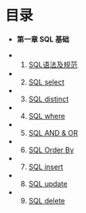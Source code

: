 目录
===
* **第一章 SQL 基础**
 - 01. [SQL语法及规范](book/Chapter01/01-variable.md)
 - 02. [SQL select](book/Chapter01/02-const.md)
 - 03. [SQL distinct](book/Chapter01/03-string.md)
 - 04. [SQL where](book/Chapter01/04-pointer.md)
 - 05. [SQL AND & OR](book/Chapter01/05-array.md)
 - 06. [SQL Order By](book/Chapter01/06-slice.md)
 - 07. [SQL insert](book/Chapter01/07-map.md)
 - 08. [SQL update](book/Chapter01/08-struct.md)
 - 09. [SQL delete](book/Chapter01/09-convert.md)
